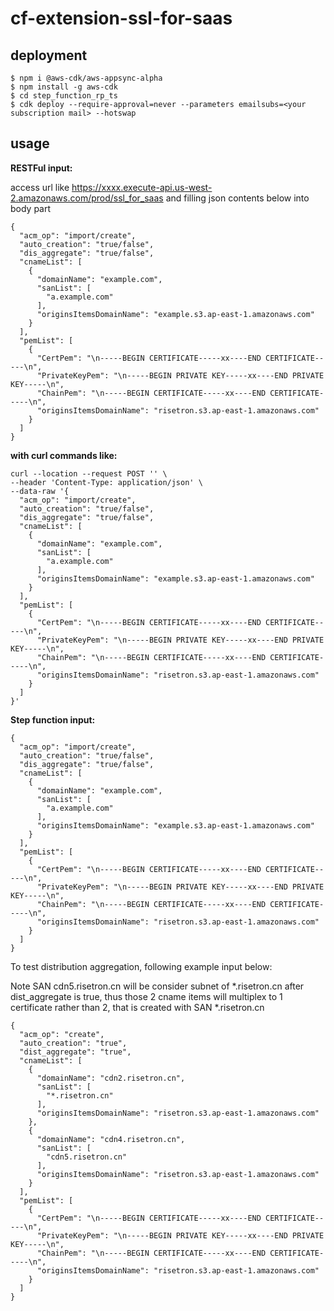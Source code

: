 # cf-extension-ssl-for-saas

## deployment
```
$ npm i @aws-cdk/aws-appsync-alpha
$ npm install -g aws-cdk
$ cd step_function_rp_ts
$ cdk deploy --require-approval=never --parameters emailsubs=<your subscription mail> --hotswap
```

## usage
**RESTFul input:**

access url like https://xxxx.execute-api.us-west-2.amazonaws.com/prod/ssl_for_saas and filling json contents below into body part

```
{
  "acm_op": "import/create",
  "auto_creation": "true/false",
  "dis_aggregate": "true/false",
  "cnameList": [
    {
      "domainName": "example.com",
      "sanList": [
        "a.example.com"
      ],
      "originsItemsDomainName": "example.s3.ap-east-1.amazonaws.com"
    }
  ],
  "pemList": [
    {
      "CertPem": "\n-----BEGIN CERTIFICATE-----xx----END CERTIFICATE-----\n",
      "PrivateKeyPem": "\n-----BEGIN PRIVATE KEY-----xx----END PRIVATE KEY-----\n",
      "ChainPem": "\n-----BEGIN CERTIFICATE-----xx----END CERTIFICATE-----\n",
      "originsItemsDomainName": "risetron.s3.ap-east-1.amazonaws.com"
    }
  ]
}
```

**with curl commands like:**

```
curl --location --request POST '' \
--header 'Content-Type: application/json' \
--data-raw '{
  "acm_op": "import/create",
  "auto_creation": "true/false",
  "dis_aggregate": "true/false",
  "cnameList": [
    {
      "domainName": "example.com",
      "sanList": [
        "a.example.com"
      ],
      "originsItemsDomainName": "example.s3.ap-east-1.amazonaws.com"
    }
  ],
  "pemList": [
    {
      "CertPem": "\n-----BEGIN CERTIFICATE-----xx----END CERTIFICATE-----\n",
      "PrivateKeyPem": "\n-----BEGIN PRIVATE KEY-----xx----END PRIVATE KEY-----\n",
      "ChainPem": "\n-----BEGIN CERTIFICATE-----xx----END CERTIFICATE-----\n",
      "originsItemsDomainName": "risetron.s3.ap-east-1.amazonaws.com"
    }
  ]
}'
```

**Step function input:**

```
{
  "acm_op": "import/create",
  "auto_creation": "true/false",
  "dis_aggregate": "true/false",
  "cnameList": [
    {
      "domainName": "example.com",
      "sanList": [
        "a.example.com"
      ],
      "originsItemsDomainName": "example.s3.ap-east-1.amazonaws.com"
    }
  ],
  "pemList": [
    {
      "CertPem": "\n-----BEGIN CERTIFICATE-----xx----END CERTIFICATE-----\n",
      "PrivateKeyPem": "\n-----BEGIN PRIVATE KEY-----xx----END PRIVATE KEY-----\n",
      "ChainPem": "\n-----BEGIN CERTIFICATE-----xx----END CERTIFICATE-----\n",
      "originsItemsDomainName": "risetron.s3.ap-east-1.amazonaws.com"
    }
  ]
}
```

To test distribution aggregation, following example input below:

Note SAN cdn5.risetron.cn will be consider subnet of *.risetron.cn after dist_aggregate is true, thus those 2 cname items will multiplex to 1 certificate rather than 2, that is created with SAN *.risetron.cn

```
{
  "acm_op": "create",
  "auto_creation": "true",
  "dist_aggregate": "true",
  "cnameList": [
    {
      "domainName": "cdn2.risetron.cn",
      "sanList": [
        "*.risetron.cn"
      ],
      "originsItemsDomainName": "risetron.s3.ap-east-1.amazonaws.com"
    },
    {
      "domainName": "cdn4.risetron.cn",
      "sanList": [
        "cdn5.risetron.cn"
      ],
      "originsItemsDomainName": "risetron.s3.ap-east-1.amazonaws.com"
    }
  ],
  "pemList": [
    {
      "CertPem": "\n-----BEGIN CERTIFICATE-----xx----END CERTIFICATE-----\n",
      "PrivateKeyPem": "\n-----BEGIN PRIVATE KEY-----xx----END PRIVATE KEY-----\n",
      "ChainPem": "\n-----BEGIN CERTIFICATE-----xx----END CERTIFICATE-----\n",
      "originsItemsDomainName": "risetron.s3.ap-east-1.amazonaws.com"
    }
  ]
}
```